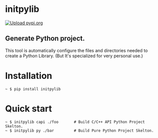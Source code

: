 # initpylib
[![Upload pypi.org](https://github.com/kirin123kirin/initpylib/actions/workflows/pypi.yml/badge.svg?branch=v0.4.3)](https://github.com/kirin123kirin/initpylib/actions/workflows/pypi.yml)

## Generate Python project.
This tool is automatically configure the files and directories needed to create a Python Library.
(But It's specialized for very personal use.)

# Installation
```shell
~ $ pip install initpylib
```

# Quick start
```shell
~ $ initpylib capi ./foo       # Build C/C++ API Python Project Skelton.
~ $ initpylib py ./bar         # Build Pure Python Project Skelton.
```
